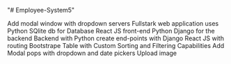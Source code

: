 "# Employee-System5" 

Add modal window with dropdown servers 
Fullstark web application uses Python 
SQlite db for Database 
React JS front-end 
 Python Django for the backend 
 Backend with Python create end-points with Django 
React JS with routing 
 Bootstrape Table with Custom Sorting and Filtering Capabilities 
Add Modal pops with dropdown and date pickers Upload image
